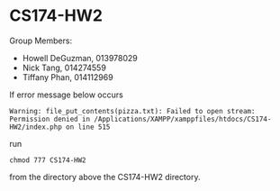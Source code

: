 # CS174-HW2
Group Members: 
- Howell DeGuzman, 013978029
- Nick Tang, 014274559
- Tiffany Phan, 014112969

If error message below occurs
```
Warning: file_put_contents(pizza.txt): Failed to open stream: Permission denied in /Applications/XAMPP/xamppfiles/htdocs/CS174-HW2/index.php on line 515
```
run
```
chmod 777 CS174-HW2
```
from the directory above the CS174-HW2 directory.
